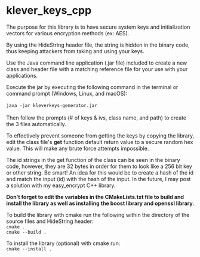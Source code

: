 # klever_keys_cpp

The purpose for this library is to have secure system keys and initialization vectors for various encryption methods (ex: AES).

By using the HideString header file, the string is hidden in the binary code, thus keeping attackers from taking and using your keys.

Use the Java command line application (.jar file) included to create a new class 
and header file with a matching reference file for your use with your applications.

Execute the jar by executing the following command in the terminal or command prompt (Windows, Linux, and macOS):<br><br>
`java -jar kleverkeys-generator.jar`<br><br>
Then follow the prompts (# of keys & ivs, class name, and path) to create the 3 files automatically.

To effectively prevent someone from getting the keys by copying the library, edit the class file's <b>get</b> function default
return value to a secure random hex value. This will make any brute force attempts impossible.

The id strings in the get function of the class can be seen in the binary code, however, they are 32 bytes in order for them to look like a 256 bit key or other string. Be smart! An idea for this would be to create a hash of the id and match the input (id) with the hash of the input. In the future, I may post a solution with my easy_encrypt C++ library.

<b>Don't forget to edit the variables in the CMakeLists.txt file to build and install the library as well as installing the boost library and openssl library</b>.

To build the library with cmake run the following within the directory of the source files and HideString header:
<br>
`cmake .`<br>
`cmake --build .`

To install the library (optional) with cmake run:<br>
`cmake --install .`
